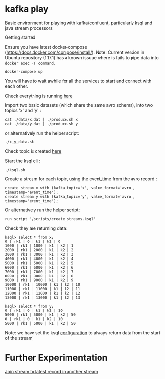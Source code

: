 # kafka play

Basic environment for playing with kafka/confluent, particularly ksql and java stream processors

Getting started

Ensure you have latest docker-compose (https://docs.docker.com/compose/install/).
Note: Current version in Ubuntu repository (1.17.1) has a known issuue where is fails to pipe data into `docker exec -T command`.

```
docker-compose up
```

You will have to wait awhile for all the services to start and connect with each other.

Check everything is running [here](http://localhost:9021) 


Import two basic datasets (which share the same avro schema), into two topics 'x' and 'y' :

```
cat ./data/x.dat | ./produce.sh x
cat ./data/y.dat | ./produce.sh y
```

or alternatively run the helper script:

```
./x_y_data.sh
```

Check topic is created [here](http://localhost:9021/management/topics)

Start the ksql cli :

```
./ksql.sh
```

Create a stream for each topic, using the event_time from the avro record :

```
create stream x with (kafka_topic='x', value_format='avro', timestamp='event_time');
create stream y with (kafka_topic='y', value_format='avro', timestamp='event_time');
```

Or alternatively run the helper script:

```
run script '/scripts/create_streams.ksql'
```

Check they are returning data:

```
ksql> select * from x;
0 | rk1 | 0 | k1 | k2 | 0
1000 | rk1 | 1000 | k1 | k2 | 1
2000 | rk1 | 2000 | k1 | k2 | 2
3000 | rk1 | 3000 | k1 | k2 | 3
4000 | rk1 | 4000 | k1 | k2 | 4
5000 | rk1 | 5000 | k1 | k2 | 5
6000 | rk1 | 6000 | k1 | k2 | 6
7000 | rk1 | 7000 | k1 | k2 | 7
8000 | rk1 | 8000 | k1 | k2 | 8
9000 | rk1 | 9000 | k1 | k2 | 9
10000 | rk1 | 10000 | k1 | k2 | 10
11000 | rk1 | 11000 | k1 | k2 | 11
12000 | rk1 | 12000 | k1 | k2 | 12
13000 | rk1 | 13000 | k1 | k2 | 13

ksql> select * from y;
0 | rk1 | 0 | k1 | k2 | 10
5000 | rk1 | 5000 | k1 | k2 | 50
0 | rk1 | 0 | k1 | k2 | 10
5000 | rk1 | 5000 | k1 | k2 | 50

```

Note: we have set the ksql [configuration](./ksql_cli.config) to always return data from the start of the stream)


# Further Experimentation

[Join stream to latest record in another stream](./JOIN_TO_LATEST.md)
